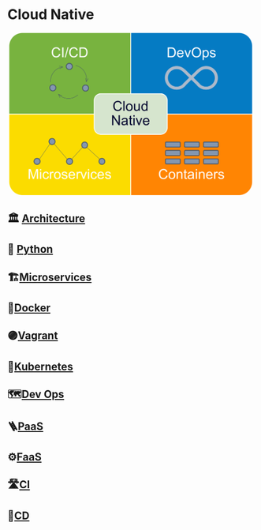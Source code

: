 # Cloud Native

<img src="https://raw.githubusercontent.com/moisestech/cloud-native-foundations/master/assets/images/diagrams/cloud-native-diagram_1.png" width="500px" style="max-width: 500px; border-radius: 30px;"/>

## 🏛 [Architecture](https://github.com/moisestech/cloud-native-foundations/blob/master/cloud-native/architecture/_arch.md)

## 🐍 [Python](https://github.com/moisestech/cloud-native-foundations/blob/master/cloud-native/python/_python.md)

## 🏗️[Microservices](https://github.com/moisestech/cloud-native-foundations/blob/master/cloud-native/microservices/_microservices.md)

## 🐳[Docker](https://github.com/moisestech/cloud-native-foundations/blob/master/cloud-native/docker/_docker.md)

## 🟣[Vagrant](https://github.com/moisestech/cloud-native-foundations/blob/master/cloud-native/vagrant/_vagrant.md)

## 🐙[Kubernetes](https://github.com/moisestech/cloud-native-foundations/blob/master/cloud-native/kubernetes/_kubernetes.md)

## 🗺️[Dev Ops](https://github.com/moisestech/cloud-native-foundations/blob/master/cloud-native/devops/_devops.md)

## 🪜[PaaS](https://github.com/moisestech/cloud-native-foundations/blob/master/cloud-native/paas/_paas.md)

## ⚙️[FaaS](https://github.com/moisestech/cloud-native-foundations/blob/master/cloud-native/faas/_faas.md)

## 🛣️[CI](https://github.com/moisestech/cloud-native-foundations/blob/master/cloud-native/ci/_ci.md)

## 🚀[CD](https://github.com/moisestech/cloud-native-foundations/blob/master/cloud-native/cd/_cd.md)
